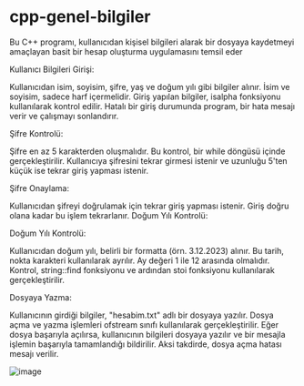 # cpp-genel-bilgiler
Bu C++ programı, kullanıcıdan kişisel bilgileri alarak bir dosyaya kaydetmeyi amaçlayan basit bir hesap oluşturma uygulamasını temsil eder


Kullanıcı Bilgileri Girişi:

Kullanıcıdan isim, soyisim, şifre, yaş ve doğum yılı gibi bilgiler alınır.
İsim ve soyisim, sadece harf içermelidir. Giriş yapılan bilgiler, isalpha fonksiyonu kullanılarak kontrol edilir. Hatalı bir giriş durumunda program, bir hata mesajı verir ve çalışmayı sonlandırır.

Şifre Kontrolü:

Şifre en az 5 karakterden oluşmalıdır. Bu kontrol, bir while döngüsü içinde gerçekleştirilir. Kullanıcıya şifresini tekrar girmesi istenir ve uzunluğu 5'ten küçük ise tekrar giriş yapması istenir.


Şifre Onaylama:

Kullanıcıdan şifreyi doğrulamak için tekrar giriş yapması istenir. Giriş doğru olana kadar bu işlem tekrarlanır.
Doğum Yılı Kontrolü:



Doğum Yılı Kontrolü:

Kullanıcıdan doğum yılı, belirli bir formatta (örn. 3.12.2023) alınır. Bu tarih, nokta karakteri kullanılarak ayrılır.
Ay değeri 1 ile 12 arasında olmalıdır. Kontrol, string::find fonksiyonu ve ardından stoi fonksiyonu kullanılarak gerçekleştirilir.


Dosyaya Yazma:

Kullanıcının girdiği bilgiler, "hesabim.txt" adlı bir dosyaya yazılır. Dosya açma ve yazma işlemleri ofstream sınıfı kullanılarak gerçekleştirilir.
Eğer dosya başarıyla açılırsa, kullanıcının bilgileri dosyaya yazılır ve bir mesajla işlemin başarıyla tamamlandığı bildirilir. Aksi takdirde, dosya açma hatası mesajı verilir.


![image](https://github.com/Emirkksl/cpp-genel-bilgiler/assets/151434900/ee5cbe76-501e-46a7-b35e-658a7da6e9b7)
